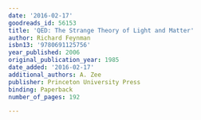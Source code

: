 ```yaml
---
date: '2016-02-17'
goodreads_id: 56153
title: 'QED: The Strange Theory of Light and Matter'
author: Richard Feynman
isbn13: '9780691125756'
year_published: 2006
original_publication_year: 1985
date_added: '2016-02-17'
additional_authors: A. Zee
publisher: Princeton University Press
binding: Paperback
number_of_pages: 192

---
```

